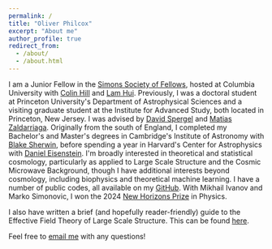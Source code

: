 ```yaml
---
permalink: /
title: "Oliver Philcox"
excerpt: "About me"
author_profile: true
redirect_from:
  - /about/
  - /about.html
---
```


I am a Junior Fellow in the [Simons Society of Fellows](https://www.simonsfoundation.org/simons-society-of-fellows/), hosted at Columbia University with [Colin Hill](http://user.astro.columbia.edu/~jch/) and [Lam Hui](http://user.astro.columbia.edu/~lhui/). Previously, I was a doctoral student at Princeton University's Department of Astrophysical Sciences and a visiting graduate student at the Institute for Advanced Study, both located in Princeton, New Jersey. I was advised by [David Spergel](https://www.simonsfoundation.org/team/david-spergel/) and [Matias Zaldarriaga](https://www.sns.ias.edu/matiasz). Originally from the south of England, I completed my Bachelor's and Master's degrees in Cambridge's Institute of Astronomy with [Blake Sherwin](http://www.damtp.cam.ac.uk/person/bds30), before spending a year in Harvard's Center for Astrophysics with [Daniel Eisenstein](https://astronomy.fas.harvard.edu/people/daniel-eisenstein). I'm broadly interested in theoretical and statistical cosmology, particularly as applied to Large Scale Structure and the Cosmic Microwave Background, though I have additional interests beyond cosmology, including biophysics and theoretical machine learning. I have a number of public codes, all available on my [GitHub](https://github.com/oliverphilcox). With Mikhail Ivanov and Marko Simonovic, I won the 2024 [New Horizons Prize](https://breakthroughprize.org/News/83) in Physics.

I also have written a brief (and hopefully reader-friendly) guide to the Effective Field Theory of Large Scale Structure. This can be found [here](http://oliverphilcox.github.io/files/eft_intro.pdf).

Feel free to [email me](mailto:ohep2@cantab.ac.uk) with any questions!
